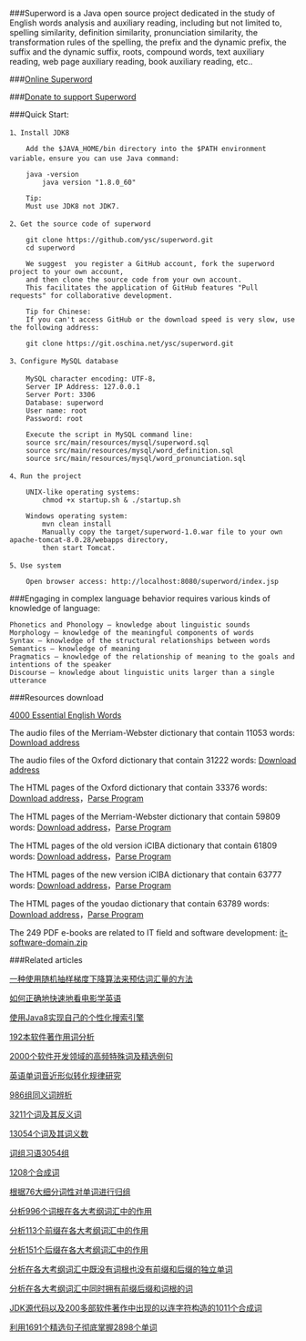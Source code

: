 ###Superword is a Java open source project dedicated in the study of English words analysis and auxiliary reading, including but not limited to, spelling similarity, definition similarity, pronunciation similarity, the transformation rules of the spelling, the prefix and the dynamic prefix, the suffix and the dynamic suffix, roots, compound words, text auxiliary reading, web page auxiliary reading, book auxiliary reading, etc.. 

###[Online Superword](http://123.56.99.179/)

###[Donate to support Superword](https://github.com/ysc/QuestionAnsweringSystem/wiki/donation)

###Quick Start: 

    1、Install JDK8
    
        Add the $JAVA_HOME/bin directory into the $PATH environment variable，ensure you can use Java command: 
        
        java -version
            java version "1.8.0_60"
            
        Tip:
        Must use JDK8 not JDK7.
            
    2、Get the source code of superword
    
        git clone https://github.com/ysc/superword.git
        cd superword
        
        We suggest  you register a GitHub account, fork the superword project to your own account, 
        and then clone the source code from your own account.
        This facilitates the application of GitHub features "Pull requests" for collaborative development.
        
        Tip for Chinese:
        If you can't access GitHub or the download speed is very slow, use the following address:
        
        git clone https://git.oschina.net/ysc/superword.git
        
    3、Configure MySQL database
    
        MySQL character encoding: UTF-8，
        Server IP Address: 127.0.0.1
        Server Port: 3306
        Database: superword
        User name: root
        Password: root
        
        Execute the script in MySQL command line:
        source src/main/resources/mysql/superword.sql
        source src/main/resources/mysql/word_definition.sql
        source src/main/resources/mysql/word_pronunciation.sql
    
    4、Run the project
    
        UNIX-like operating systems: 
            chmod +x startup.sh & ./startup.sh
            
        Windows operating system: 
            mvn clean install
            Manually copy the target/superword-1.0.war file to your own apache-tomcat-8.0.28/webapps directory, 
            then start Tomcat.

    5、Use system
    
        Open browser access: http://localhost:8080/superword/index.jsp
      
###Engaging in complex language behavior requires various kinds of knowledge of language:

    Phonetics and Phonology — knowledge about linguistic sounds
    Morphology — knowledge of the meaningful components of words
    Syntax — knowledge of the structural relationships between words
    Semantics — knowledge of meaning
    Pragmatics — knowledge of the relationship of meaning to the goals and intentions of the speaker
    Discourse — knowledge about linguistic units larger than a single utterance
      
###Resources download

[4000 Essential English Words](http://pan.baidu.com/s/1kUhEUKR)

The audio files of the Merriam-Webster dictionary that contain 11053 words: [Download address](http://pan.baidu.com/s/1bnQLyJP)

The audio files of the Oxford dictionary that contain 31222 words: [Download address](http://pan.baidu.com/s/1qXe8cO0)

The HTML pages of the Oxford dictionary that contain 33376 words: [Download address](http://pan.baidu.com/s/1c0UNim8)，[Parse Program](https://github.com/ysc/superword/blob/master/src/main/java/org/apdplat/superword/tools/WordClassifierForOxford.java)

The HTML pages of the Merriam-Webster dictionary that contain 59809 words: [Download address](http://pan.baidu.com/s/1ntGmA3B)，[Parse Program](https://github.com/ysc/superword/blob/master/src/main/java/org/apdplat/superword/tools/WordClassifierForWebster.java)

The HTML pages of the old version iCIBA dictionary that contain 61809 words: [Download address](http://pan.baidu.com/s/1bnD9gy7)，[Parse Program](https://github.com/ysc/superword/blob/a78ab4aa2ab62fddeb664065accb06e538eb0059/src/main/java/org/apdplat/superword/tools/WordClassifier.java)

The HTML pages of the new version iCIBA dictionary that contain 63777 words: [Download address](http://pan.baidu.com/s/1ntky0zR)，[Parse Program](https://github.com/ysc/superword/blob/master/src/main/java/org/apdplat/superword/tools/WordClassifier.java)

The HTML pages of the youdao dictionary that contain 63789 words: [Download address](http://pan.baidu.com/s/1pJH4ugj)，[Parse Program](https://github.com/ysc/superword/blob/master/src/main/java/org/apdplat/superword/tools/WordClassifierForYouDao.java)

The 249 PDF e-books are related to IT field and software development: [it-software-domain.zip](http://pan.baidu.com/s/1kT1NA3l)

###Related articles

[一种使用随机抽样梯度下降算法来预估词汇量的方法](http://my.oschina.net/apdplat/blog/547668)

[如何正确地快速地看电影学英语](http://my.oschina.net/apdplat/blog/530605)

[使用Java8实现自己的个性化搜索引擎](http://my.oschina.net/apdplat/blog/396193)

[192本软件著作用词分析](http://my.oschina.net/apdplat/blog/392496)

[2000个软件开发领域的高频特殊词及精选例句](http://my.oschina.net/apdplat/blog/389200)

[英语单词音近形似转化规律研究](http://my.oschina.net/apdplat/blog/378569)

[986组同义词辨析](http://my.oschina.net/apdplat/blog/392944)

[3211个词及其反义词](http://my.oschina.net/apdplat/blog/392954)

[13054个词及其词义数](http://my.oschina.net/apdplat/blog/393278)

[词组习语3054组](http://my.oschina.net/apdplat/blog/393374)

[1208个合成词](http://my.oschina.net/apdplat/blog/393724)

[根据76大细分词性对单词进行归组](http://my.oschina.net/apdplat/blog/393771)

[分析996个词根在各大考纲词汇中的作用](http://my.oschina.net/apdplat/blog/391865)

[分析113个前缀在各大考纲词汇中的作用](http://my.oschina.net/apdplat/blog/392456)

[分析151个后缀在各大考纲词汇中的作用](http://my.oschina.net/apdplat/blog/392466)

[分析在各大考纲词汇中既没有词根也没有前缀和后缀的独立单词](http://my.oschina.net/apdplat/blog/392483)

[分析在各大考纲词汇中同时拥有前缀后缀和词根的词](http://my.oschina.net/apdplat/blog/392490)

[JDK源代码以及200多部软件著作中出现的以连字符构造的1011个合成词](http://my.oschina.net/apdplat/blog/394495)

[利用1691个精选句子彻底掌握2898个单词](http://my.oschina.net/apdplat/blog/394941)
